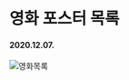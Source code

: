 # 영화 포스터 목록

#### 2020.12.07.

![영화목록](https://user-images.githubusercontent.com/51290739/115173007-62d38280-a101-11eb-9b6c-2ecb25442d72.gif)
